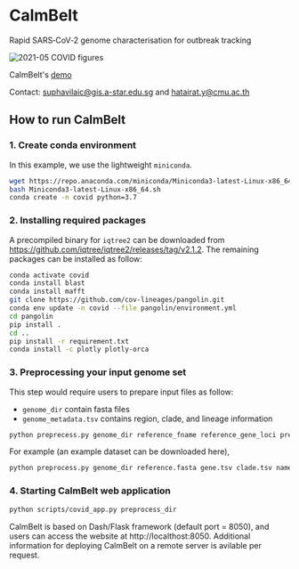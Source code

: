 # CalmBelt
Rapid SARS‑CoV‑2 genome characterisation for outbreak tracking

![2021-05 COVID figures](https://user-images.githubusercontent.com/76929527/127766996-cdd82bb1-4e2c-49cd-b413-822ecf254eb5.png)

CalmBelt's [demo](https://calmbelt.mtms.dev)

Contact: suphavilaic@gis.a-star.edu.sg and hatairat.y@cmu.ac.th


## How to run CalmBelt
### 1. Create conda environment
In this example, we use the lightweight `miniconda`.
```bash
wget https://repo.anaconda.com/miniconda/Miniconda3-latest-Linux-x86_64.sh
bash Miniconda3-latest-Linux-x86_64.sh
conda create -n covid python=3.7
```

### 2. Installing required packages
A precompiled binary for `iqtree2` can be downloaded from https://github.com/iqtree/iqtree2/releases/tag/v2.1.2. The remaining packages can be installed as follow:
```bash
conda activate covid 
conda install blast
conda install mafft 
git clone https://github.com/cov-lineages/pangolin.git 
conda env update -n covid --file pangolin/environment.yml 
cd pangolin 
pip install .
cd .. 
pip install -r requirement.txt 
conda install -c plotly plotly-orca
```

### 3. Preprocessing your input genome set
This step would require users to prepare input files as follow:
- `genome_dir` contain fasta files
- `genome_metadata.tsv` contains region, clade, and lineage information
```bash
python preprecess.py genome_dir reference_fname reference_gene_loci predefined_clade predefined_label preprocess_dir world_metadata_fname country_name subsampling_n_samples
```
For example (an example dataset can be downloaded here),
```bash
python preprocess.py genome_dir reference.fasta gene.tsv clade.tsv name_by_who.tsv preprocess world_metadata.tsv Singapore -1
```

### 4. Starting CalmBelt web application
```bash
python scripts/covid_app.py preprocess_dir 
```
CalmBelt is based on Dash/Flask framework (default port = 8050), and users can access the website at http://localthost:8050. Additional information for deploying CalmBelt on a remote server is avilable per request.

